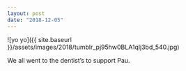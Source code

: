 ```yaml
---
layout: post
date: "2018-12-05"
---
```


![yo yo]({{ site.baseurl }}/assets/images/2018/tumblr_pj95hw0BLA1qlj3bd_540.jpg)

We all went to the dentist’s to support Pau.
